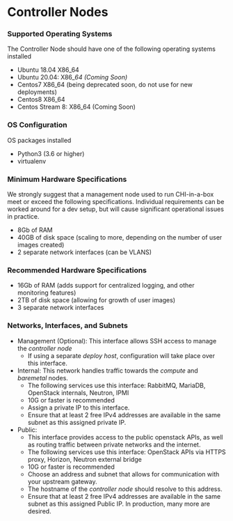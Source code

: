 # Controller Nodes

### Supported Operating Systems

The Controller Node should have one of the following operating systems installed

* Ubuntu 18.04 X86\_64
* Ubuntu 20.04: X86\__64 (Coming Soon)_
* Centos7 X86\_64 (being deprecated soon, do not use for new deployments)
* Centos8 X86\_64
* Centos Stream 8: X86\_64 (Coming Soon)

### OS Configuration

OS packages installed

* Python3 (3.6 or higher)
* virtualenv

### Minimum Hardware Specifications

We strongly suggest that a management node used to run CHI-in-a-box meet or exceed the following specifications. Individual requirements can be worked around for a dev setup, but will cause significant operational issues in practice.

* 8Gb of RAM
* 40GB of disk space (scaling to more, depending on the number of user images created)
* 2 separate network interfaces (can be VLANS)

### Recommended Hardware Specifications

* 16Gb of RAM (adds support for centralized logging, and other monitoring features)
* 2TB of disk space (allowing for growth of user images)
* 3 separate network interfaces

### Networks, Interfaces, and Subnets

* Management (Optional): This interface allows SSH access to manage the _controller node_
  * If using a separate _deploy host_, configuration will take place over this interface.
* Internal: This network handles traffic towards the _compute_ and _baremetal_ nodes.
  * The following services use this interface: RabbitMQ, MariaDB, OpenStack internals, Neutron, IPMI
  * 10G or faster is recommended
  * Assign a private IP to this interface.
  * Ensure that at least 2 free IPv4 addresses are available in the same subnet as this assigned private IP.
* Public:
  * This interface provides access to the public openstack APIs, as well as routing traffic between private networks and the internet.
  * The following services use this interface: OpenStack APIs via HTTPS proxy, Horizon, Neutron external bridge
  * 10G or faster is recommended
  * Choose an address and subnet that allows for communication with your upstream gateway.
  * The hostname of the _controller node_ should resolve to this address.
  * Ensure that at least 2 free IPv4 addresses are available in the same subnet as this assigned Public IP. In production, many more are desired.
